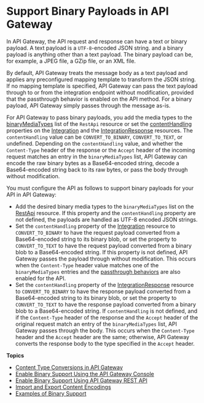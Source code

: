 # Support Binary Payloads in API Gateway<a name="api-gateway-payload-encodings"></a>

 In API Gateway, the API request and response can have a text or binary payload\. A text payload is a `UTF-8`\-encoded JSON string\. and a binary payload is anything other than a text payload\. The binary payload can be, for example, a JPEG file, a GZip file, or an XML file\. 

 By default, API Gateway treats the message body as a text payload and applies any preconfigured mapping template to transform the JSON string\. If no mapping template is specified, API Gateway can pass the text payload through to or from the integration endpoint without modification, provided that the passthrough behavior is enabled on the API method\. For a binary payload, API Gateway simply passes through the message as\-is\. 

 For API Gateway to pass binary payloads, you add the media types to the [binaryMediaTypes](https://docs.aws.amazon.com/apigateway/api-reference/resource/rest-api/#binaryMediaTypes) list of the `RestApi` resource or set the [contentHandling](https://docs.aws.amazon.com/apigateway/api-reference/resource/integration/#contentHandling) properties on the [Integration](https://docs.aws.amazon.com/apigateway/api-reference/resource/integration/) and the [IntegrationResponse](https://docs.aws.amazon.com/apigateway/api-reference/resource/integration-response/) resources\. The `contentHandling` value can be `CONVERT_TO_BINARY`, `CONVERT_TO_TEXT`, or undefined\. Depending on the `contentHandling` value, and whether the `Content-Type` header of the response or the `Accept` header of the incoming request matches an entry in the `binaryMediaTypes` list, API Gateway can encode the raw binary bytes as a Base64\-encoded string, decode a Base64\-encoded string back to its raw bytes, or pass the body through without modification\. 

You must configure the API as follows to support binary payloads for your API in API Gateway: 
+ Add the desired binary media types to the `binaryMediaTypes` list on the [RestApi](https://docs.aws.amazon.com/apigateway/api-reference/resource/rest-api/) resource\. If this property and the `contentHandling` property are not defined, the payloads are handled as UTF\-8 encoded JSON strings\.
+ Set the `contentHandling` property of the [Integration](https://docs.aws.amazon.com/apigateway/api-reference/resource/integration/) resource to `CONVERT_TO_BINARY` to have the request payload converted from a Base64\-encoded string to its binary blob, or set the property to `CONVERT_TO_TEXT` to have the request payload converted from a binary blob to a Base64\-encoded string\. If this property is not defined, API Gateway passes the payload through without modification\. This occurs when the `Content-Type` header value matches one of the `binaryMediaTypes` entries and the [passthrough behaviors](integration-passthrough-behaviors.md) are also enabled for the API\. 
+ Set the `contentHandling` property of the [IntegrationResponse](https://docs.aws.amazon.com/apigateway/api-reference/resource/integration-response/) resource to `CONVERT_TO_BINARY` to have the response payload converted from a Base64\-encoded string to its binary blob, or set the property to `CONVERT_TO_TEXT` to have the response payload converted from a binary blob to a Base64\-encoded string\. If `contentHandling` is not defined, and if the `Content-Type` header of the response and the `Accept` header of the original request match an entry of the `binaryMediaTypes` list, API Gateway passes through the body\. This occurs when the `Content-Type` header and the `Accept` header are the same; otherwise, API Gateway converts the response body to the type specified in the `Accept` header\. 

**Topics**
+ [Content Type Conversions in API Gateway](api-gateway-payload-encodings-workflow.md)
+ [Enable Binary Support Using the API Gateway Console](api-gateway-payload-encodings-configure-with-console.md)
+ [Enable Binary Support Using API Gateway REST API](api-gateway-payload-encodings-configure-with-control-service-api.md)
+ [Import and Export Content Encodings](api-gateway-payload-encodings-import-and-export.md)
+ [Examples of Binary Support](api-gateway-content-encodings-examples.md)